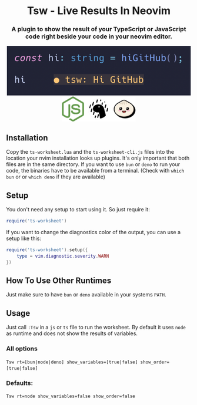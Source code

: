 <h1 align="center">Tsw - Live Results In Neovim</h1>
<h3 align="center">A plugin to show the result of your TypeScript or JavaScript code right beside your code in your neovim editor.</h3>

<div align="center">
<img src="imgs/main.png" width="500" />
<img src="imgs/support.png" width="200" alt="Supported Runtimes" />
</div>

## Installation

Copy the `ts-worksheet.lua` and the `ts-worksheet-cli.js` files into the location your nvim installation looks up
plugins. It's only important that both files are in the same directory.
If you want to use `bun` or `deno` to run your code, the binaries have to be available from a terminal. (Check
with `which bun` or or `which deno` if they are available)

## Setup

You don't need any setup to start using it. So just require it:

```lua
require('ts-worksheet')
```

If you want to change the diagnostics color of the output, you can use a setup like this:

```lua
require('ts-worksheet').setup({
    type = vim.diagnostic.severity.WARN
})
```

## How To Use Other Runtimes

Just make sure to have `bun` or `deno` available in your systems `PATH`.

## Usage

Just call `:Tsw` in a `js` or `ts` file to run the worksheet.
By default it uses `node` as runtime and does not show the results of variables.

### All options

`Tsw rt=[bun|node|deno] show_variables=[true|false] show_order=[true|false]`

### Defaults:

`Tsw rt=node show_variables=false show_order=false`
